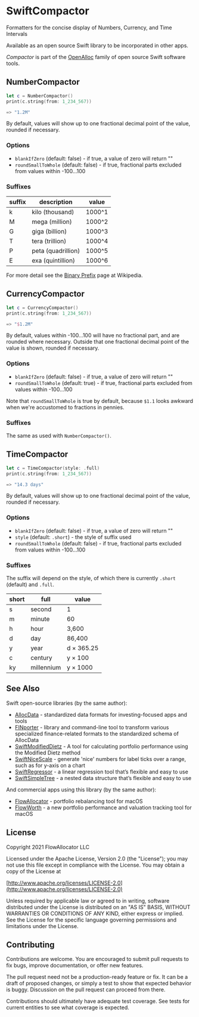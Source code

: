 # SwiftCompactor

Formatters for the concise display of Numbers, Currency, and Time Intervals

Available as an open source Swift library to be incorporated in other apps.

_Compactor_ is part of the [OpenAlloc](https://github.com/openalloc) family of open source Swift software tools.

## NumberCompactor

```swift
let c = NumberCompactor()
print(c.string(from: 1_234_567))

=> "1.2M"
```

By default, values will show up to one fractional decimal point of the value, rounded if necessary.

### Options

* `blankIfZero` (default: false) - if true, a value of zero will return ""
* `roundSmallToWhole` (default: false) - if true, fractional parts excluded from values within -100...100

### Suffixes

| suffix | description         | value  |
| ------ | ------------------- | ------ |
|   k    | kilo (thousand)     | 1000^1 |
|   M    | mega (million)      | 1000^2 |
|   G    | giga (billion)      | 1000^3 |
|   T    | tera (trillion)     | 1000^4 |
|   P    | peta (quadrillion)  | 1000^5 |
|   E    | exa (quintillion)   | 1000^6 |

For more detail see the [Binary Prefix](https://en.wikipedia.org/wiki/Binary_prefix) page at Wikipedia.

## CurrencyCompactor

```swift
let c = CurrencyCompactor()
print(c.string(from: 1_234_567))

=> "$1.2M"
```

By default, values within -100...100 will have no fractional part, and are rounded where necessary. Outside that one fractional decimal point of the value is shown, rounded if necessary.

### Options

* `blankIfZero` (default: false) - if true, a value of zero will return ""
* `roundSmallToWhole` (default: true) - if true, fractional parts excluded from values within -100...100

Note that `roundSmallToWhole` is true by default, because `$1.1` looks awkward when we're accustomed to fractions in pennies.

### Suffixes

The same as used with `NumberCompactor()`.

## TimeCompactor

```swift
let c = TimeCompactor(style: .full)
print(c.string(from: 1_234_567))

=> "14.3 days"
```

By default, values will show up to one fractional decimal point of the value, rounded if necessary.

### Options

* `blankIfZero` (default: false) - if true, a value of zero will return ""
* `style` (default: `.short`) - the style of suffix used
* `roundSmallToWhole` (default: false) - if true, fractional parts excluded from values within -100...100

### Suffixes

The suffix will depend on the style, of which there is currently `.short` (default) and `.full`.

| short  | full                | value      |
| ------ | ------------------- | ---------- |
|   s    | second              | 1          |
|   m    | minute              | 60         |
|   h    | hour                | 3,600      |
|   d    | day                 | 86,400     |
|   y    | year                | d × 365.25 |
|   c    | century             | y × 100    |
|   ky   | millennium          | y × 1000   |

## See Also

Swift open-source libraries (by the same author):

* [AllocData](https://github.com/openalloc/AllocData) - standardized data formats for investing-focused apps and tools
* [FINporter](https://github.com/openalloc/FINporter) - library and command-line tool to transform various specialized finance-related formats to the standardized schema of AllocData
* [SwiftModifiedDietz](https://github.com/openalloc/SwiftModifiedDietz) - A tool for calculating portfolio performance using the Modified Dietz method
* [SwiftNiceScale](https://github.com/openalloc/SwiftNiceScale) - generate 'nice' numbers for label ticks over a range, such as for y-axis on a chart
* [SwiftRegressor](https://github.com/openalloc/SwiftRegressor) - a linear regression tool that’s flexible and easy to use
* [SwiftSimpleTree](https://github.com/openalloc/SwiftSimpleTree) - a nested data structure that’s flexible and easy to use

And commercial apps using this library (by the same author):

* [FlowAllocator](https://flowallocator.app/FlowAllocator/index.html) - portfolio rebalancing tool for macOS
* [FlowWorth](https://flowallocator.app/FlowWorth/index.html) - a new portfolio performance and valuation tracking tool for macOS

## License

Copyright 2021 FlowAllocator LLC

Licensed under the Apache License, Version 2.0 (the "License"); you may not use this file except in compliance with the License. You may obtain a copy of the License at

[http://www.apache.org/licenses/LICENSE-2.0](http://www.apache.org/licenses/LICENSE-2.0)

Unless required by applicable law or agreed to in writing, software distributed under the License is distributed on an "AS IS" BASIS, WITHOUT WARRANTIES OR CONDITIONS OF ANY KIND, either express or implied. See the License for the specific language governing permissions and limitations under the License.

## Contributing

Contributions are welcome. You are encouraged to submit pull requests to fix bugs, improve documentation, or offer new features. 

The pull request need not be a production-ready feature or fix. It can be a draft of proposed changes, or simply a test to show that expected behavior is buggy. Discussion on the pull request can proceed from there.

Contributions should ultimately have adequate test coverage. See tests for current entities to see what coverage is expected.
